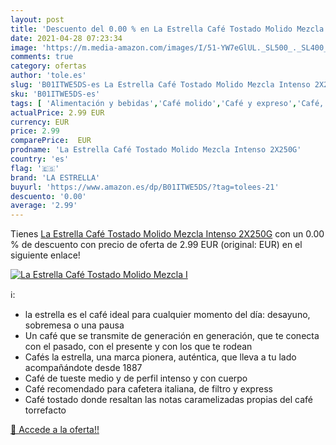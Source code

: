 ```yaml
---
layout: post
title: 'Descuento del 0.00 % en La Estrella Café Tostado Molido Mezcla I'
date: 2021-04-28 07:23:34
image: 'https://m.media-amazon.com/images/I/51-YW7eGlUL._SL500_._SL400_.jpg'
comments: true
category: ofertas
author: 'tole.es'
slug: 'B01ITWE5DS-es La Estrella Café Tostado Molido Mezcla Intenso 2X250G'
sku: 'B01ITWE5DS-es'
tags: [ 'Alimentación y bebidas','Café molido','Café y expreso','Café, té y bebidas','café','la estrella', ]
actualPrice: 2.99 EUR
currency: EUR
price: 2.99
comparePrice:  EUR
prodname: 'La Estrella Café Tostado Molido Mezcla Intenso 2X250G'
country: 'es'
flag: '🇪🇸'
brand: 'LA ESTRELLA'
buyurl: 'https://www.amazon.es/dp/B01ITWE5DS/?tag=tolees-21'
descuento: '0.00'
average: '2.99'
---
```


Tienes [La Estrella Café Tostado Molido Mezcla Intenso 2X250G](https://www.amazon.es/dp/B01ITWE5DS/?tag=tolees-21) con un 0.00 % de descuento con precio de oferta de 2.99 EUR (original:  EUR) en el siguiente enlace!

[![La Estrella Café Tostado Molido Mezcla I](https://m.media-amazon.com/images/I/51-YW7eGlUL._SL500_._SL400_.jpg)](https://www.amazon.es/dp/B01ITWE5DS/?tag=tolees-21)

ℹ️:

- la estrella es el café ideal para cualquier momento del día: desayuno, sobremesa o una pausa
- Un café que se transmite de generación en generación, que te conecta con el pasado, con el presente y con los que te rodean
- Cafés la estrella, una marca pionera, auténtica, que lleva a tu lado acompañándote desde 1887
- Café de tueste medio y de perfil intenso y con cuerpo
- Café recomendado para cafetera italiana, de filtro y express
- Café tostado donde resaltan las notas caramelizadas propias del café torrefacto

[🛒 Accede a la oferta!!](https://www.amazon.es/dp/B01ITWE5DS/?tag=tolees-21)
